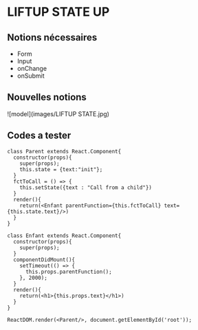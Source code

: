# LIFTUP STATE UP

## Notions nécessaires
- Form
- Input
- onChange
- onSubmit

## Nouvelles notions


![model](images/LIFTUP STATE.jpg)

## Codes a tester
```
class Parent extends React.Component{
  constructor(props){
    super(props);
    this.state = {text:"init"};
  }
  fctToCall = () => {
    this.setState({text : "Call from a child"})
  }
  render(){
    return(<Enfant parentFunction={this.fctToCall} text={this.state.text}/>)
  }
}

class Enfant extends React.Component{
  constructor(props){
    super(props);
  }
  componentDidMount(){
    setTimeout(() => {
      this.props.parentFunction();
    }, 2000);
  }
  render(){
    return(<h1>{this.props.text}</h1>)
  }
}

ReactDOM.render(<Parent/>, document.getElementById('root'));


```
